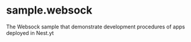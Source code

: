 # sample.websock
The Websock sample that demonstrate development procedures of apps deployed in Nest.yt
